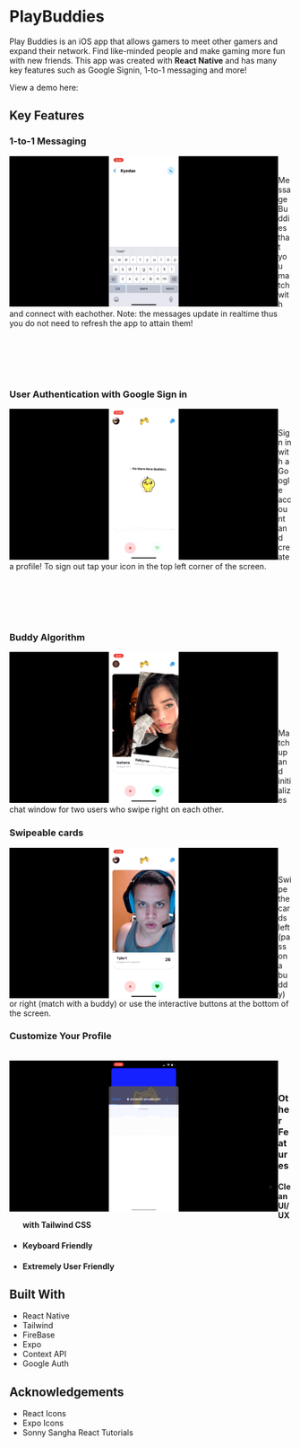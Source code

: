 # PlayBuddies

Play Buddies is an iOS app that allows gamers to meet other gamers and expand their network. Find like-minded people and make gaming more fun with new friends. This app was created with **React Native** and has many key features such as Google Signin, 1-to-1 messaging and more!

View a demo here: 

## Key Features

### 1-to-1 Messaging
<img align="left" src="readme_imgs/messaging.gif" width="480" height="auto"/> <br/> <br/>
Message Buddies that you match with and connect with eachother. Note: the messages update in realtime thus you do not need to refresh the app to attain them!
<br/> <br/> <br/> <br/> <br/> <br/>

### User Authentication with Google Sign in
<img align="left" src="readme_imgs/loginout.gif" width="480" height="auto"/> <br/> <br/>
Sign in with a Google account and create a profile! To sign out tap your icon in the top left corner of the screen.
<br/> <br/> <br/> <br/> <br/> <br/>
### Buddy Algorithm 
<img align="left" src="readme_imgs/matching.gif" width="480" height="auto"/> <br/> <br/>
<br/> <br/> <br/> <br/> <br/> <br/>
Match up and initializes chat window for two users who swipe right on each other.
<br/>
### Swipeable cards
<img align="left" src="readme_imgs/swipeablecards.gif" width="480" height="auto"/> <br/> <br/>

Swipe the cards left (pass on a buddy) or right (match with a buddy) or use the interactive buttons at the bottom of the screen.

### Customize Your Profile
<br/>
<img align="left" src="readme_imgs/customizeprofile.gif" width="480" height="auto"/> <br/> <br/>


### Other Features
* #### Clean UI/UX with Tailwind CSS
* #### Keyboard Friendly
* #### Extremely User Friendly


## Built With
* React Native
* Tailwind
* FireBase
* Expo
* Context API
* Google Auth


## Acknowledgements
* React Icons
* Expo Icons
* Sonny Sangha React Tutorials


